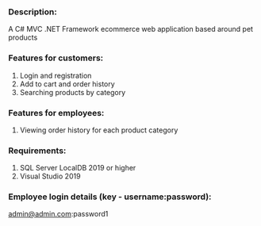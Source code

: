 ### Description:
A C# MVC .NET Framework ecommerce web application based around pet products

### Features for customers:

 1. Login and registration
 2. Add to cart and order history
 3. Searching products by category

### Features for employees:

 1. Viewing order history for each product category

### Requirements:

 1. SQL Server LocalDB 2019 or higher
 2. Visual Studio 2019

### Employee login details (key - username:password):
admin@admin.com:password1
